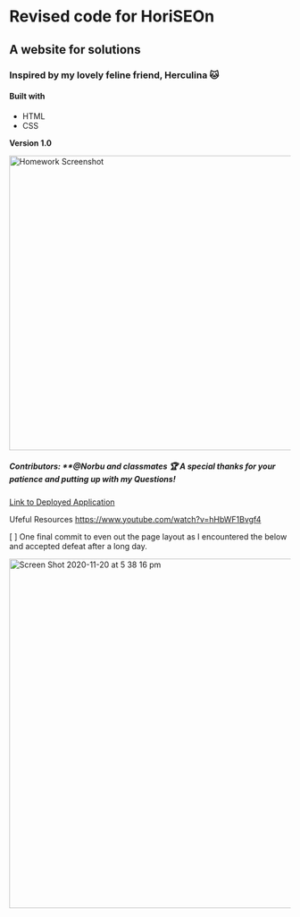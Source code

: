 # Revised code for HoriSEOn

## A website for solutions

### Inspired by my lovely feline friend, Herculina 🐱

#### Built with
- HTML
- CSS

**Version 1.0**

<img width="527" alt="Homework Screenshot" src="https://user-images.githubusercontent.com/73615662/99756038-4b876d80-2b40-11eb-952b-5c889b1121b8.png">

##### Contributors: **@Norbu and classmates 🏆 A special thanks for your patience and putting up with my Questions! 

[Link to Deployed Application](https://ffakih5.github.io/Refactor/)

Ufeful Resources https://www.youtube.com/watch?v=hHbWF1Bvgf4

[ ] One final commit to even out the page layout as I encountered the below and accepted defeat after a long day. 

<img width="625" alt="Screen Shot 2020-11-20 at 5 38 16 pm" src="https://user-images.githubusercontent.com/73615662/99767635-77fab400-2b57-11eb-87f5-7e2fafba63fa.png">
